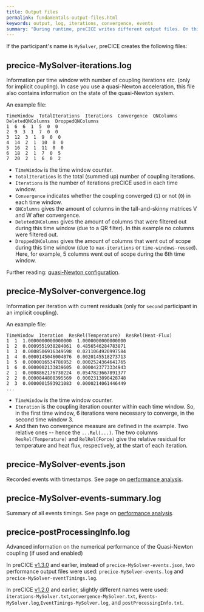 ```yaml
---
title: Output files
permalink: fundamentals-output-files.html
keywords: output, log, iterations, convergence, events
summary: "During runtime, preCICE writes different output files. On this page, we give an overview of these files and their content."
---
```


If the participant's name is `MySolver`, preCICE creates the following files:

## precice-MySolver-iterations.log

Information per time window with number of coupling iterations etc. (only for implicit coupling). In case you use a quasi-Newton acceleration, this file also contains information on the state of the quasi-Newton system.

An example file:
```
TimeWindow  TotalIterations  Iterations  Convergence  QNColumns  DeletedQNColumns  DroppedQNColumns
1  6  6  1  5  0  0
2  9  3  1  7  0  0
3  12  3  1  9  0  0
4  14  2  1  10  0  0
5  16  2  1  11  0  0
6  18  2  1  7  0  5
7  20  2  1  6  0  2
```
* `TimeWindow` is the time window counter.
* `TotalIterations` is the total (summed up) number of coupling iterations.
* `Iterations` is the number of iterations preCICE used in each time window.
* `Convergence` indicates whether the coupling converged (`1`) or not (`0`) in each time window.
* `QNColumns` gives the amount of columns in the tall-and-skinny matrices V and W after convergence.
* `DeletedQNColumns` gives the amount of columns that were filtered out during this time window  (due to a QR filter). In this example no columns were filtered out.
* `DroppedQNColumns` gives the amount of columns that went out of scope during this time window (due to `max-iterations` or `time-windows-reused`). Here, for example, 5 columns went out of scope during the 6th time window.

Further reading: [quasi-Newton configuration](configuration-acceleration.html#quasi-newton-schemes). 

## precice-MySolver-convergence.log

Information per iteration with current residuals (only for `second` participant in an implicit coupling).

An example file:
```
TimeWindow  Iteration  ResRel(Temperature)  ResRel(Heat-Flux)
1  1  1.0000000000000000  1.0000000000000000
1  2  0.0009551938284061  0.4856546284783871
1  3  0.0008506916349598  0.0211064920997584
1  4  0.0000145046004076  0.0020145518273713
1  5  0.0000016534786952  0.0002524364641765
1  6  0.0000002133839605  0.0000423773334943
2  1  0.0008862176730224  0.0547823667891377
2  2  0.0000844808395569  0.0002313890428748
2  3  0.0000001593921083  0.0000214061446449
...
```
* `TimeWindow` is the time window counter.
* `Iteration` is the coupling iteration counter within each time window. So, in the first time window, 6 iterations were necessary to converge, in the second time window 3.
* And then two convergence measure are defined in the example. Two relative ones -- hence the `...Rel(...)`. The two columns `ResRel(Temperature)` and `RelRel(Force)` give the relative residual for temperature and heat flux, respectively, at the start of each iteration.


## precice-MySolver-events.json

Recorded events with timestamps. See page on [performance analysis](tooling-performance-analysis).

## precice-MySolver-events-summary.log

Summary of all events timings. See page on [performance analysis](tooling-performance-analysis).

## precice-postProcessingInfo.log

Advanced information on the numerical performance of the Quasi-Newton coupling (if used and enabled) 

In preCICE [v1.3.0](https://github.com/precice/precice/releases/tag/v1.3.0) and earlier, instead of `precice-MySolver-events.json`, two performance output files were used: `precice-MySolver-events.log` and `precice-MySolver-eventTimings.log`.

In preCICE [v1.2.0](https://github.com/precice/precice/releases/tag/v1.2.0) and earlier, slightly different names were used: `iterations-MySolver.txt`,`convergence-MySolver.txt`, `Events-MySolver.log`,`EventTimings-MySolver.log`, and `postProcessingInfo.txt`.
